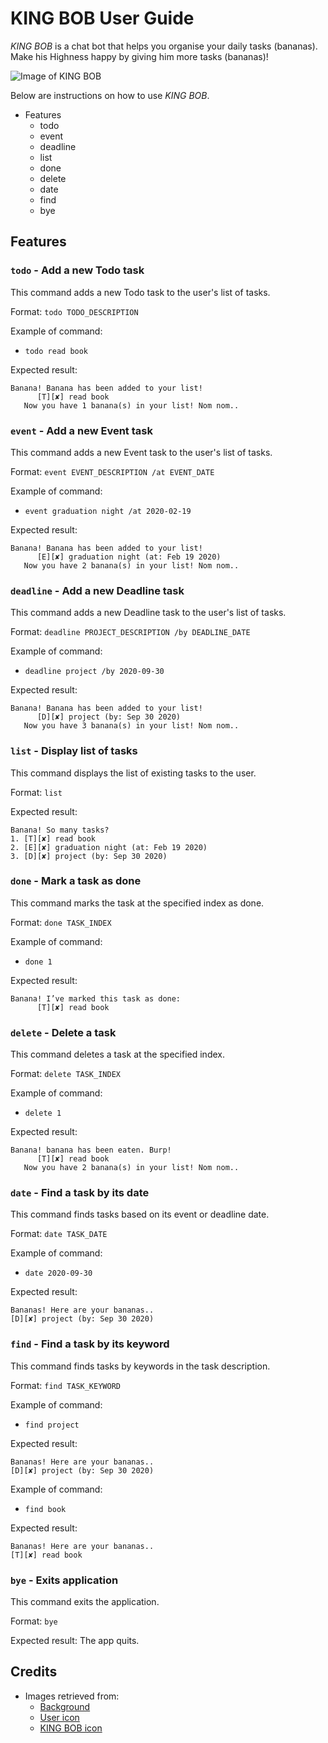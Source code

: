 # KING BOB User Guide

_KING BOB_ is a chat bot that helps you organise your daily tasks (bananas). Make his Highness happy by giving him more 
tasks (bananas)!
 
![Image of KING BOB](https://raw.githubusercontent.com/kkangs0226/ip/master/docs/Ui.png)
 
Below are instructions on how to use _KING BOB_.

- Features
  - todo 
  - event
  - deadline 
  - list
  - done
  - delete
  - date
  - find
  - bye  
  
 ## Features
  
### `todo` - Add a new Todo task
This command adds a new Todo task to the user's list of tasks.

Format: 
`todo TODO_DESCRIPTION`

Example of command:
- `todo read book` 

Expected result:
```
Banana! Banana has been added to your list!
      [T][✘] read book
   Now you have 1 banana(s) in your list! Nom nom..
```

### `event` - Add a new Event task
This command adds a new Event task to the user's list of tasks.

Format: 
`event EVENT_DESCRIPTION /at EVENT_DATE`

Example of command:
- `event graduation night /at 2020-02-19`

Expected result:
```
Banana! Banana has been added to your list!
      [E][✘] graduation night (at: Feb 19 2020)
   Now you have 2 banana(s) in your list! Nom nom..
```

### `deadline` - Add a new Deadline task
This command adds a new Deadline task to the user's list of tasks.


Format:
`deadline PROJECT_DESCRIPTION /by DEADLINE_DATE`

Example of command:
- `deadline project /by 2020-09-30`

Expected result:
```
Banana! Banana has been added to your list!
      [D][✘] project (by: Sep 30 2020)
   Now you have 3 banana(s) in your list! Nom nom..
```

### `list` - Display list of tasks 
This command displays the list of existing tasks to the user. 

Format:
`list`

Expected result:
```
Banana! So many tasks?
1. [T][✘] read book
2. [E][✘] graduation night (at: Feb 19 2020)
3. [D][✘] project (by: Sep 30 2020)
```

### `done` - Mark a task as done
This command marks the task at the specified index as done. 

Format:
`done TASK_INDEX`

Example of command:
- `done 1`

Expected result:
```
Banana! I’ve marked this task as done:
      [T][✘] read book
```

### `delete` - Delete a task 
This command deletes a task at the specified index. 

Format:
`delete TASK_INDEX`

Example of command:
- `delete 1`

Expected result:
```
Banana! banana has been eaten. Burp!
      [T][✘] read book
   Now you have 2 banana(s) in your list! Nom nom..
```

### `date` - Find a task by its date
This command finds tasks based on its event or deadline date. 

Format:
`date TASK_DATE`

Example of command:
- `date 2020-09-30`

Expected result: 
```
Bananas! Here are your bananas..
[D][✘] project (by: Sep 30 2020)
```

### `find` - Find a task by its keyword
This command finds tasks by keywords in the task description. 

Format: 
`find TASK_KEYWORD`

Example of command:
- `find project`

Expected result: 
```
Bananas! Here are your bananas..
[D][✘] project (by: Sep 30 2020)
```

Example of command: 
- `find book`  

Expected result: 
```
Bananas! Here are your bananas..
[T][✘] read book
```

### `bye` - Exits application
This command exits the application. 

Format:
`bye`

Expected result:
The app quits. 
  
  
## Credits

* Images retrieved from:
  * [Background](https://www.pinterest.co.kr/pin/661114420275950559/)
  * [User icon](https://www.pinterest.com/pin/484559241150248458/)
  * [KING BOB icon](https://despicableme.fandom.com/wiki/Bob)
  